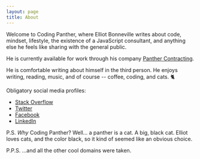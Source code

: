 ```yaml
---
layout: page
title: About
---
```


Welcome to Coding Panther, where Elliot Bonneville writes about code, mindset, lifestyle, the existence of a JavaScript consultant, and anything else he feels like sharing with the general public.

He is currently available for work through his company [Panther Contracting](https://www.panthercontracting.com).

He is comfortable writing about himself in the third person. He enjoys writing, reading, music, and of course -- coffee, coding, and cats. 🐈

Obligatory social media profiles:

- [Stack Overflow](https://stackoverflow.com/users/339852/elliot-bonneville)
- [Twitter](https://twitter.com/elliotbnvl)
- [Facebook](https://facebook.com/elliotbnvl)
- [LinkedIn](https://linkedin.com/in/elliotbonneville)

P.S. _Why_ Coding Panther? Well... a panther is a cat. A big, black cat. Elliot loves cats, and the color black, so it kind of seemed like an obvious choice.

P.P.S. ...and all the other cool domains were taken.

